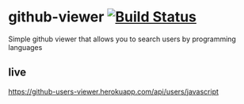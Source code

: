 # github-viewer [![Build Status](https://travis-ci.org/tadjik1/github-viewer.svg?branch=master)](https://travis-ci.org/tadjik1/github-viewer)
Simple github viewer that allows you to search users by programming languages

## live
https://github-users-viewer.herokuapp.com/api/users/javascript
